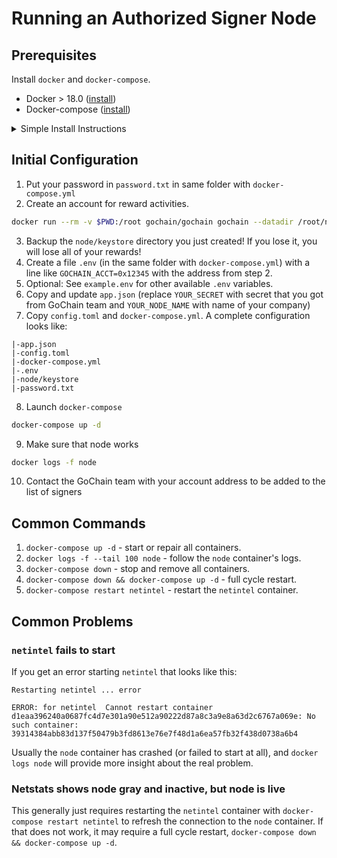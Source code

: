 # Running an Authorized Signer Node

## Prerequisites

Install `docker` and `docker-compose`.

* Docker > 18.0 ([install](https://docs.docker.com/install/))
* Docker-compose ([install](https://docs.docker.com/compose/install/))

<details>
  <summary>Simple Install Instructions</summary>

Docker:

```sh
sudo rm /var/lib/apt/lists/*
sudo apt-get update
curl -fsSL https://get.docker.com/ | sudo sh
docker info
```

Docker Compose:

```sh
curl -L https://github.com/docker/compose/releases/download/1.21.2/docker-compose-`uname -s`-`uname -m` -o /usr/local/bin/docker-compose
chmod +x /usr/local/bin/docker-compose
docker-compose --version
```
</details>

## Initial Configuration

1. Put your password in `password.txt` in same folder with `docker-compose.yml`
2. Create an account for reward activities.

```sh
docker run --rm -v $PWD:/root gochain/gochain gochain --datadir /root/node --password /root/password.txt account new
```

3. Backup the `node/keystore` directory you just created! If you lose it, you will lose all of your rewards!
4. Create a file `.env` (in the same folder with `docker-compose.yml`) with a line like `GOCHAIN_ACCT=0x12345` with the address from step 2.
5. Optional: See `example.env` for other available `.env` variables.
6. Copy and update `app.json` (replace `YOUR_SECRET` with secret that you got from GoChain team and `YOUR_NODE_NAME` with name of your company)
7. Copy `config.toml` and `docker-compose.yml`. A complete configuration looks like:
```
|-app.json
|-config.toml
|-docker-compose.yml
|-.env
|-node/keystore
|-password.txt
```

8. Launch `docker-compose`

```sh
docker-compose up -d
```

9. Make sure that node works

```sh
docker logs -f node
```

10. Contact the GoChain team with your account address to be added to the list of signers

## Common Commands

1. `docker-compose up -d` - start or repair all containers.
1. `docker logs -f --tail 100 node` - follow the `node` container's logs.
2. `docker-compose down` - stop and remove all containers.
3. `docker-compose down && docker-compose up -d` - full cycle restart.
4. `docker-compose restart netintel` - restart the `netintel` container.

## Common Problems

### `netintel` fails to start

If you get an error starting `netintel` that looks like this:
```
Restarting netintel ... error

ERROR: for netintel  Cannot restart container d1eaa396240a0687fc4d7e301a90e512a90222d87a8c3a9e8a63d2c6767a069e: No such container: 39314384abb83d137f50479b3fd8613e76e7f48d1a6ea57fb32f438d0738a6b4
```
Usually the `node` container has crashed (or failed to start at all), and `docker logs node` will provide more insight about the real problem.

### Netstats shows node gray and inactive, but node is live

This generally just requires restarting the `netintel` container with `docker-compose restart netintel` to refresh the connection to the `node` container. If that does not work, it may require a full cycle restart, `docker-compose down && docker-compose up -d`.
